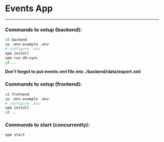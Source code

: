# Events App

---

### Commands to setup (backend):

```bash
cd backend
cp .env.example .env
# configure .env
npm install
npm run db:sync
cd ..
```

__Don't forgot to put events xml file into ./backend/data/export.xml__

### Commands to setup (frontend):

```bash
cd frotnend
cp .env.example .env
# configure .env
npm install
cd ..
```


### Commands to start (concurrently):
```bash
npm start
```
